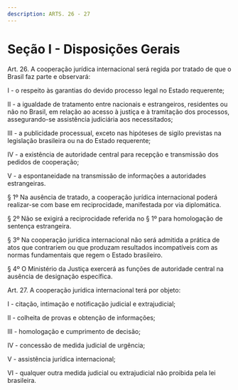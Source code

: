 ```yaml
---
description: ARTS. 26 - 27
---
```


# Seção I - Disposições Gerais

Art. 26. A cooperação jurídica internacional será regida por tratado de que o Brasil faz parte e observará:

I - o respeito às garantias do devido processo legal no Estado requerente;

II - a igualdade de tratamento entre nacionais e estrangeiros, residentes ou não no Brasil, em relação ao acesso à justiça e à tramitação dos processos, assegurando-se assistência judiciária aos necessitados;

III - a publicidade processual, exceto nas hipóteses de sigilo previstas na legislação brasileira ou na do Estado requerente;

IV - a existência de autoridade central para recepção e transmissão dos pedidos de cooperação;

V - a espontaneidade na transmissão de informações a autoridades estrangeiras.

§ 1º Na ausência de tratado, a cooperação jurídica internacional poderá realizar-se com base em reciprocidade, manifestada por via diplomática.

§ 2º Não se exigirá a reciprocidade referida no § 1º para homologação de sentença estrangeira.

§ 3º Na cooperação jurídica internacional não será admitida a prática de atos que contrariem ou que produzam resultados incompatíveis com as normas fundamentais que regem o Estado brasileiro.

§ 4º O Ministério da Justiça exercerá as funções de autoridade central na ausência de designação específica.

Art. 27. A cooperação jurídica internacional terá por objeto:

I - citação, intimação e notificação judicial e extrajudicial;

II - colheita de provas e obtenção de informações;

III - homologação e cumprimento de decisão;

IV - concessão de medida judicial de urgência;

V - assistência jurídica internacional;

VI - qualquer outra medida judicial ou extrajudicial não proibida pela lei brasileira.

